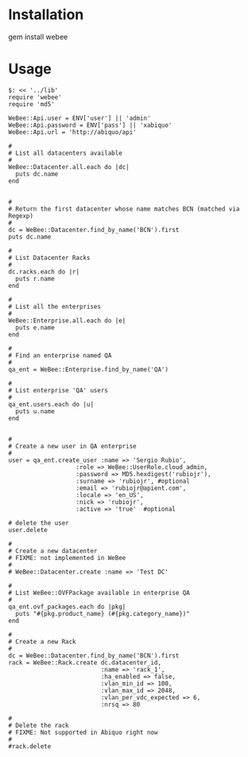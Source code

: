 # Installation

gem install webee

# Usage

    $: << '../lib'
    require 'webee'
    require 'md5'
    
    WeBee::Api.user = ENV['user'] || 'admin'
    WeBee::Api.password = ENV['pass'] || 'xabiquo'
    WeBee::Api.url = 'http://abiquo/api'
    
    #
    # List all datacenters available
    # 
    WeBee::Datacenter.all.each do |dc|
      puts dc.name
    end
    
    
    # 
    # Return the first datacenter whose name matches BCN (matched via Regexp)
    #
    dc = WeBee::Datacenter.find_by_name('BCN').first
    puts dc.name
    
    #
    # List Datacenter Racks
    #
    dc.racks.each do |r|
      puts r.name
    end
    
    #
    # List all the enterprises
    #
    WeBee::Enterprise.all.each do |e|
      puts e.name
    end
    
    #
    # Find an enterprise named QA
    #
    qa_ent = WeBee::Enterprise.find_by_name('QA')
    
    #
    # List enterprise 'QA' users
    #
    qa_ent.users.each do |u|
      puts u.name
    end
    
    
    #
    # Create a new user in QA enterprise
    # 
    user = qa_ent.create_user :name => 'Sergio Rubio',
                       :role => WeBee::UserRole.cloud_admin,
                       :password => MD5.hexdigest('rubiojr'),
                       :surname => 'rubiojr', #optional
                       :email => 'rubiojr@apient.com',
                       :locale => 'en_US',
                       :nick => 'rubiojr',
                       :active => 'true'  #optional
    
    # delete the user
    user.delete
    
    #
    # Create a new datacenter
    # FIXME: not implemented in WeBee
    #
    # WeBee::Datacenter.create :name => 'Test DC'
    
    #
    # List WeBee::OVFPackage available in enterprise QA
    #
    qa_ent.ovf_packages.each do |pkg|
      puts "#{pkg.product_name} (#{pkg.category_name})"
    end
    
    #
    # Create a new Rack
    #
    dc = WeBee::Datacenter.find_by_name('BCN').first
    rack = WeBee::Rack.create dc.datacenter_id,
                              :name => 'rack_1',
                              :ha_enabled => false,
                              :vlan_min_id => 100,
                              :vlan_max_id => 2048,
                              :vlan_per_vdc_expected => 6,
                              :nrsq => 80
    
    #
    # Delete the rack
    # FIXME: Not supported in Abiquo right now
    #
    #rack.delete
